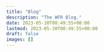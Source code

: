 ```yaml
---
title: "Blog"
description: "The WFR Blog."
date: 2023-05-30T08:49:55+00:00
lastmod: 2023-05-30T08:49:55+00:00
draft: false
images: []
---
```

